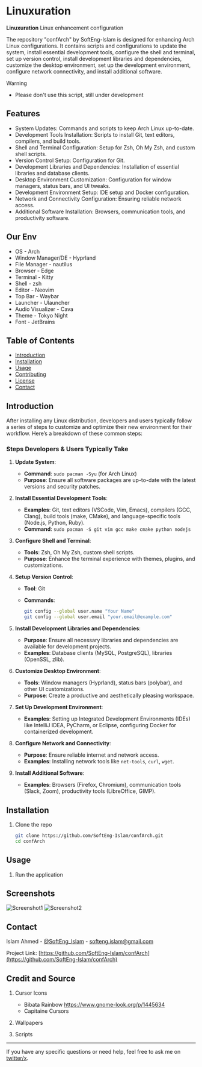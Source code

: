 # Linuxuration

**Linuxuration** Linux enhancement configuration

The repository "confArch" by SoftEng-Islam is designed for enhancing Arch Linux configurations. It contains scripts and configurations to update the system, install essential development tools, configure the shell and terminal, set up version control, install development libraries and dependencies, customize the desktop environment, set up the development environment, configure network connectivity, and install additional software.

> [!WARNING]
>
> - Please don't use this script, still under development
>
## Features

- System Updates: Commands and scripts to keep Arch Linux up-to-date.
- Development Tools Installation: Scripts to install Git, text editors, compilers, and build tools.
- Shell and Terminal Configuration: Setup for Zsh, Oh My Zsh, and custom shell scripts.
- Version Control Setup: Configuration for Git.
- Development Libraries and Dependencies: Installation of essential libraries and database clients.
- Desktop Environment Customization: Configuration for window managers, status bars, and UI tweaks.
- Development Environment Setup: IDE setup and Docker configuration.
- Network and Connectivity Configuration: Ensuring reliable network access.
- Additional Software Installation: Browsers, communication tools, and productivity software.

## Our Env

- OS - Arch
- Window Manager/DE - Hyprland
- File Manager - nautilus
- Browser - Edge
- Terminal - Kitty
- Shell - zsh
- Editor - Neovim
- Top Bar - Waybar
- Launcher - Ulauncher
- Audio Visualizer - Cava
- Theme - Tokyo Night
- Font - JetBrains

## Table of Contents

- [Introduction](#introduction)
- [Installation](#installation)
- [Usage](#usage)
- [Contributing](#contributing)
- [License](#license)
- [Contact](#contact)

## Introduction

After installing any Linux distribution, developers and users typically follow a series of steps to customize and optimize their new environment for their workflow. Here’s a breakdown of these common steps:

### Steps Developers & Users Typically Take

1. **Update System**:
   - **Command**: `sudo pacman -Syu` (for Arch Linux)
   - **Purpose**: Ensure all software packages are up-to-date with the latest versions and security patches.

2. **Install Essential Development Tools**:
   - **Examples**: Git, text editors (VSCode, Vim, Emacs), compilers (GCC, Clang), build tools (make, CMake), and language-specific tools (Node.js, Python, Ruby).
   - **Command**: `sudo pacman -S git vim gcc make cmake python nodejs`

3. **Configure Shell and Terminal**:
   - **Tools**: Zsh, Oh My Zsh, custom shell scripts.
   - **Purpose**: Enhance the terminal experience with themes, plugins, and customizations.

4. **Setup Version Control**:
   - **Tool**: Git
   - **Commands**:

     ```bash
     git config --global user.name "Your Name"
     git config --global user.email "your.email@example.com"
     ```

5. **Install Development Libraries and Dependencies**:
   - **Purpose**: Ensure all necessary libraries and dependencies are available for development projects.
   - **Examples**: Database clients (MySQL, PostgreSQL), libraries (OpenSSL, zlib).

6. **Customize Desktop Environment**:
   - **Tools**: Window managers (Hyprland), status bars (polybar), and other UI customizations.
   - **Purpose**: Create a productive and aesthetically pleasing workspace.

7. **Set Up Development Environment**:
   - **Examples**: Setting up Integrated Development Environments (IDEs) like IntelliJ IDEA, PyCharm, or Eclipse, configuring Docker for containerized development.

8. **Configure Network and Connectivity**:
   - **Purpose**: Ensure reliable internet and network access.
   - **Examples**: Installing network tools like `net-tools`, `curl`, `wget`.

9. **Install Additional Software**:
   - **Examples**: Browsers (Firefox, Chromium), communication tools (Slack, Zoom), productivity tools (LibreOffice, GIMP).

## Installation

1. Clone the repo

   ```sh
   git clone https://github.com/SoftEng-Islam/confArch.git
   cd confArch
   ```

## Usage

1. Run the application

## Screenshots

![Screenshot1](path/to/screenshot1.png)
![Screenshot2](path/to/screenshot2.png)

## Contact

Islam Ahmed - [@SoftEng_Islam](https://x.com/SoftEng_Islam) - <softeng.islam@gmail.com>

Project Link: [https://github.com/SoftEng-Islam/confArch](https://github.com/SoftEng-Islam/confArch)

## Credit and Source

1. Cursor Icons

   - Bibata Rainbow <https://www.gnome-look.org/p/1445634>
   - Capitaine Cursors

2. Wallpapers
3. Scripts

---

If you have any specific questions or need help, feel free to ask me on [twitter/x](https://x.com/SoftEng_Islam).
